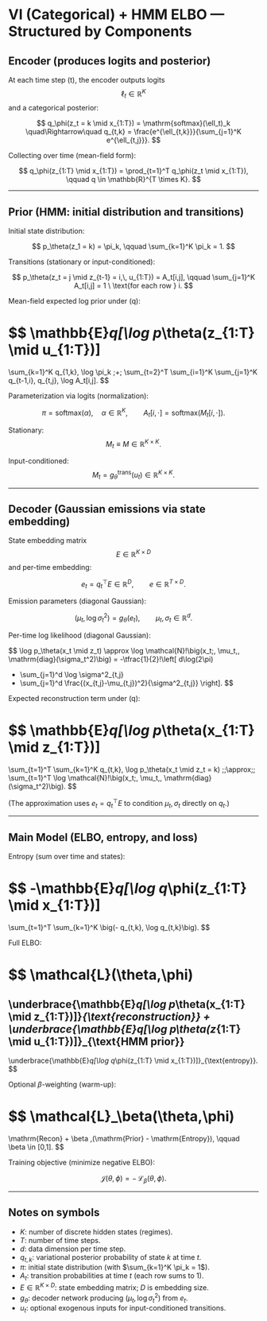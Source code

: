 # VI (Categorical) + HMM ELBO — Structured by Components

## Encoder (produces logits and posterior)

At each time step \(t\), the encoder outputs logits $$\ell_t \in \mathbb{R}^K$$ and a categorical posterior:

$$
q_\phi(z_t = k \mid x_{1:T}) = \mathrm{softmax}(\ell_t)_k
\quad\Rightarrow\quad
q_{t,k} = \frac{e^{\ell_{t,k}}}{\sum_{j=1}^K e^{\ell_{t,j}}}.
$$

Collecting over time (mean-field form):

$$
q_\phi(z_{1:T} \mid x_{1:T}) = \prod_{t=1}^T q_\phi(z_t \mid x_{1:T}), 
\qquad
q \in \mathbb{R}^{T \times K}.
$$

---

## Prior (HMM: initial distribution and transitions)

Initial state distribution:

$$
p_\theta(z_1 = k) = \pi_k, 
\qquad 
\sum_{k=1}^K \pi_k = 1.
$$

Transitions (stationary or input-conditioned):

$$
p_\theta(z_t = j \mid z_{t-1} = i,\, u_{1:T}) = A_t[i,j],
\qquad
\sum_{j=1}^K A_t[i,j] = 1 \ \text{for each row } i.
$$

Mean-field expected log prior under \(q\):

$$
\mathbb{E}_q[\log p_\theta(z_{1:T} \mid u_{1:T})]
=
\sum_{k=1}^K q_{1,k}\, \log \pi_k
\;+\;
\sum_{t=2}^T \sum_{i=1}^K \sum_{j=1}^K q_{t-1,i}\, q_{t,j}\, \log A_t[i,j].
$$

Parameterization via logits (normalization):

$$
\pi = \mathrm{softmax}(\alpha), \quad \alpha \in \mathbb{R}^K,
\qquad
A_t[i,\cdot] = \mathrm{softmax}\big(M_t[i,\cdot]\big).
$$

Stationary:
$$
M_t \equiv M \in \mathbb{R}^{K\times K}.
$$

Input-conditioned: 
$$
M_t = g_\theta^{\text{trans}}(u_t) \in \mathbb{R}^{K\times K}.
$$

---

## Decoder (Gaussian emissions via state embedding)

State embedding matrix $$E \in \mathbb{R}^{K \times D}$$ and per-time embedding:

$$
e_t = q_t^\top E \in \mathbb{R}^D,
\qquad
e \in \mathbb{R}^{T \times D}.
$$

Emission parameters (diagonal Gaussian):

$$
(\mu_t,\, \log \sigma_t^2) = g_\theta(e_t),
\qquad
\mu_t,\, \sigma_t \in \mathbb{R}^d.
$$

Per-time log likelihood (diagonal Gaussian):

$$
\log p_\theta(x_t \mid z_t) \approx \log \mathcal{N}\!\big(x_t;\, \mu_t,\, \mathrm{diag}(\sigma_t^2)\big)
= -\tfrac{1}{2}\!\left[
d\log(2\pi)
+ \sum_{j=1}^d \log \sigma^2_{t,j}
+ \sum_{j=1}^d \frac{(x_{t,j}-\mu_{t,j})^2}{\sigma^2_{t,j}}
\right].
$$

Expected reconstruction term under \(q\):

$$
\mathbb{E}_q[\log p_\theta(x_{1:T} \mid z_{1:T})]
=
\sum_{t=1}^T \sum_{k=1}^K q_{t,k}\, \log p_\theta(x_t \mid z_t = k)
\;\;\approx\;\;
\sum_{t=1}^T \log \mathcal{N}\!\big(x_t;\, \mu_t,\, \mathrm{diag}(\sigma_t^2)\big).
$$

(The approximation uses $e_t = q_t^\top E$ to condition $\mu_t,\sigma_t$ directly on $q_t$.)

---

## Main Model (ELBO, entropy, and loss)

Entropy (sum over time and states):

$$
-\mathbb{E}_q[\log q_\phi(z_{1:T} \mid x_{1:T})]
=
\sum_{t=1}^T \sum_{k=1}^K \big(- q_{t,k}\, \log q_{t,k}\big).
$$

Full ELBO:

$$
\mathcal{L}(\theta,\phi)
=
\underbrace{\mathbb{E}_q[\log p_\theta(x_{1:T} \mid z_{1:T})]}_{\text{reconstruction}}
+
\underbrace{\mathbb{E}_q[\log p_\theta(z_{1:T} \mid u_{1:T})]}_{\text{HMM prior}}
-
\underbrace{\mathbb{E}_q[\log q_\phi(z_{1:T} \mid x_{1:T})]}_{\text{entropy}}.
$$

Optional $\beta$-weighting (warm-up):

$$
\mathcal{L}_\beta(\theta,\phi)
=
\mathrm{Recon}
+
\beta \,(\mathrm{Prior} - \mathrm{Entropy}),
\qquad
\beta \in [0,1].
$$

Training objective (minimize negative ELBO):

$$
\mathcal{J}(\theta,\phi) = -\,\mathcal{L}_\beta(\theta,\phi).
$$

---

## Notes on symbols

- $K$: number of discrete hidden states (regimes).
- $T$: number of time steps.
- $d$: data dimension per time step.
- $q_{t,k}$: variational posterior probability of state $k$ at time $t$.
- $\pi$: initial state distribution (with $\sum_{k=1}^K \pi_k = 1$).
- $A_t$: transition probabilities at time $t$ (each row sums to $1$).
- $E \in \mathbb{R}^{K\times D}$: state embedding matrix; $D$ is embedding size.
- $g_\theta$: decoder network producing $(\mu_t,\log\sigma_t^2)$ from $e_t$.
- $u_t$: optional exogenous inputs for input-conditioned transitions.
